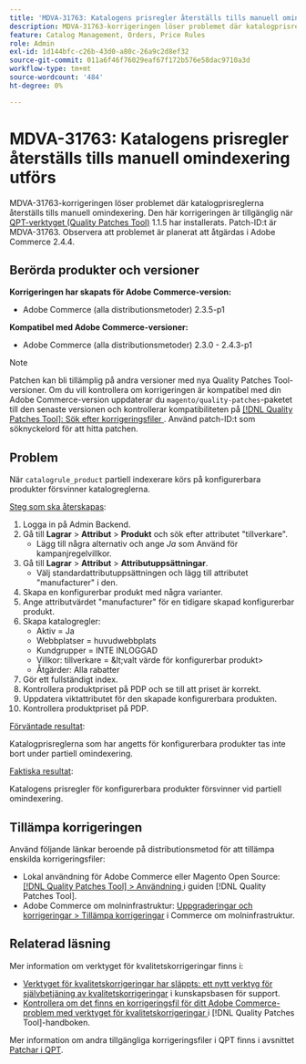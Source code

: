 ```yaml
---
title: 'MDVA-31763: Katalogens prisregler återställs tills manuell omindexering utförs'
description: MDVA-31763-korrigeringen löser problemet där katalogprisreglerna återställs tills manuell omindexering. Den här korrigeringen är tillgänglig när [QPT-verktyget (Quality Patches Tool)](https://experienceleague.adobe.com/sv/docs/commerce-operations/tools/quality-patches-tool/quality-patches-tool-to-self-serve-quality-patches) 1.1.5 är installerat. Patch-ID:t är MDVA-31763. Observera att problemet är planerat att åtgärdas i Adobe Commerce 2.4.4.
feature: Catalog Management, Orders, Price Rules
role: Admin
exl-id: 1d144bfc-c26b-43d0-a80c-26a9c2d8ef32
source-git-commit: 011a6f46f76029eaf67f172b576e58dac9710a3d
workflow-type: tm+mt
source-wordcount: '484'
ht-degree: 0%

---
```


# MDVA-31763: Katalogens prisregler återställs tills manuell omindexering utförs

MDVA-31763-korrigeringen löser problemet där katalogprisreglerna återställs tills manuell omindexering. Den här korrigeringen är tillgänglig när [QPT-verktyget (Quality Patches Tool)](https://experienceleague.adobe.com/sv/docs/commerce-operations/tools/quality-patches-tool/quality-patches-tool-to-self-serve-quality-patches) 1.1.5 har installerats. Patch-ID:t är MDVA-31763. Observera att problemet är planerat att åtgärdas i Adobe Commerce 2.4.4.

## Berörda produkter och versioner

**Korrigeringen har skapats för Adobe Commerce-version:**

* Adobe Commerce (alla distributionsmetoder) 2.3.5-p1

**Kompatibel med Adobe Commerce-versioner:**

* Adobe Commerce (alla distributionsmetoder) 2.3.0 - 2.4.3-p1

>[!NOTE]
>
>Patchen kan bli tillämplig på andra versioner med nya Quality Patches Tool-versioner. Om du vill kontrollera om korrigeringen är kompatibel med din Adobe Commerce-version uppdaterar du `magento/quality-patches`-paketet till den senaste versionen och kontrollerar kompatibiliteten på [[!DNL Quality Patches Tool]: Sök efter korrigeringsfiler ](https://experienceleague.adobe.com/sv/docs/commerce-operations/tools/quality-patches-tool/quality-patches-tool-to-self-serve-quality-patches). Använd patch-ID:t som söknyckelord för att hitta patchen.

## Problem

När `catalogrule_product` partiell indexerare körs på konfigurerbara produkter försvinner katalogreglerna.

<u>Steg som ska återskapas</u>:

1. Logga in på Admin Backend.
1. Gå till **Lagrar** > **Attribut** > **Produkt** och sök efter attributet &quot;tillverkare&quot;.
   * Lägg till några alternativ och ange *Ja* som Använd för kampanjregelvillkor.
1. Gå till **Lagrar** > **Attribut** > **Attributuppsättningar**.
   * Välj standardattributuppsättningen och lägg till attributet &quot;manufacturer&quot; i den.
1. Skapa en konfigurerbar produkt med några varianter.
1. Ange attributvärdet &quot;manufacturer&quot; för en tidigare skapad konfigurerbar produkt.
1. Skapa katalogregler:
   * Aktiv = Ja
   * Webbplatser = huvudwebbplats
   * Kundgrupper = INTE INLOGGAD
   * Villkor: tillverkare = \&lt;valt värde för konfigurerbar produkt>
   * Åtgärder: Alla rabatter
1. Gör ett fullständigt index.
1. Kontrollera produktpriset på PDP och se till att priset är korrekt.
1. Uppdatera viktattributet för den skapade konfigurerbara produkten.
1. Kontrollera produktpriset på PDP.

<u>Förväntade resultat</u>:

Katalogprisreglerna som har angetts för konfigurerbara produkter tas inte bort under partiell omindexering.

<u>Faktiska resultat</u>:

Katalogens prisregler för konfigurerbara produkter försvinner vid partiell omindexering.

## Tillämpa korrigeringen

Använd följande länkar beroende på distributionsmetod för att tillämpa enskilda korrigeringsfiler:

* Lokal användning för Adobe Commerce eller Magento Open Source: [[!DNL Quality Patches Tool] > Användning ](/help/tools/quality-patches-tool/usage.md) i guiden [!DNL Quality Patches Tool].
* Adobe Commerce om molninfrastruktur: [Uppgraderingar och korrigeringar > Tillämpa korrigeringar](https://experienceleague.adobe.com/docs/commerce-cloud-service/user-guide/develop/upgrade/apply-patches.html?lang=sv-SE) i Commerce om molninfrastruktur.

## Relaterad läsning

Mer information om verktyget för kvalitetskorrigeringar finns i:

* [Verktyget för kvalitetskorrigeringar har släppts: ett nytt verktyg för självbetjäning av kvalitetskorrigeringar](https://experienceleague.adobe.com/sv/docs/commerce-operations/tools/quality-patches-tool/quality-patches-tool-to-self-serve-quality-patches) i kunskapsbasen för support.
* [Kontrollera om det finns en korrigeringsfil för ditt Adobe Commerce-problem med verktyget för kvalitetskorrigeringar ](/help/tools/quality-patches-tool/patches-available-in-qpt/check-patch-for-magento-issue-with-magento-quality-patches.md) i [!DNL Quality Patches Tool]-handboken.

Mer information om andra tillgängliga korrigeringsfiler i QPT finns i avsnittet [Patchar i QPT](https://support.magento.com/hc/en-us/sections/360010506631-Patches-available-in-MQP-tool-).
